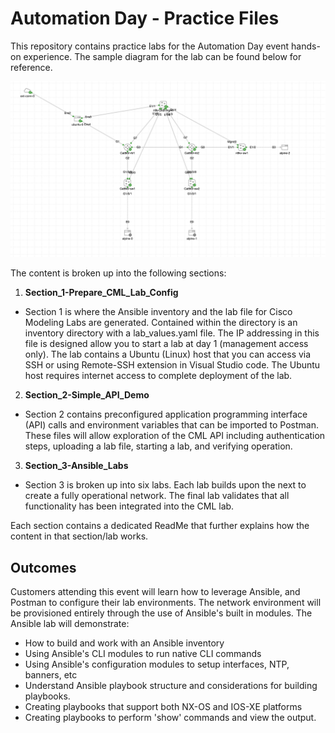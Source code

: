 # Automation Day - Practice Files

This repository contains practice labs for the Automation Day event hands-on experience.  The sample diagram for the lab can be found below for reference.

![alt text](./images/lab_with_all_connections.png "Automation Day Diagram")

The content is broken up into the following sections:

1. **Section_1-Prepare_CML_Lab_Config**
  * Section 1 is where the Ansible inventory and the lab file for Cisco Modeling Labs are generated.  Contained within the directory is an inventory directory with a lab_values.yaml file.  The IP addressing in this file is designed allow you to start a lab at day 1 (management access only).  The lab contains a Ubuntu (Linux) host that you can access via SSH or using Remote-SSH extension in Visual Studio code.  The Ubuntu host requires internet access to complete deployment of the lab.

2. **Section_2-Simple_API_Demo**
  * Section 2 contains preconfigured application programming interface (API) calls and environment variables that can be imported to Postman.  These files will allow exploration of the CML API including authentication steps, uploading a lab file, starting a lab, and verifying operation.

3. **Section_3-Ansible_Labs**
  * Section 3 is broken up into six labs.  Each lab builds upon the next to create a fully operational network.  The final lab validates that all functionality has been integrated into the CML lab.

Each section contains a dedicated ReadMe that further explains how the content in that section/lab works.

## Outcomes

Customers attending this event will learn how to leverage Ansible, and Postman to configure their lab environments.  The network environment will be provisioned entirely through the use of Ansible's built in modules.  The Ansible lab will demonstrate:

* How to build and work with an Ansible inventory
* Using Ansible's CLI modules to run native CLI commands
* Using Ansible's configuration modules to setup interfaces, NTP, banners, etc
* Understand Ansible playbook structure and considerations for building playbooks.
* Creating playbooks that support both NX-OS and IOS-XE platforms
* Creating playbooks to perform 'show' commands and view the output.